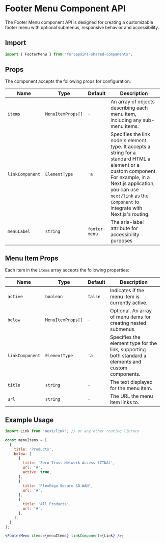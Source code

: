 # Footer Menu Component API

The Footer Menu component API is designed for creating a customizable footer menu with optional submenus, responsive behavior and accessibility.

## Import

```jsx
import { FooterMenu } from 'forcepoint-shared-components';
```

## Props

The component accepts the following props for configuration:

| Name           | Type              | Default | Description                                                                                   |
|----------------|-------------------|---------|-----------------------------------------------------------------------------------------------|
| `items`        | `MenuItemProps[]` | `-`     | An array of objects describing each menu item, including any sub-menu items.                  |
| `linkComponent`| `ElementType`     | `'a'`   | Specifies the link node's element type. It accepts a string for a standard HTML `a` element or a custom component. For example, in a Next.js application, you can use `next/link` as the `Component` to integrate with Next.js's routing.|
| `menuLabel`        | `string` | `footer-menu`     | The aria-label attribute for accessibility purposes                  |

## Menu Item Props

Each item in the `items` array accepts the following properties:

| Name           | Type              | Default | Description                                                                                   |
|----------------|-------------------|---------|-----------------------------------------------------------------------------------------------|
| `active`       | `boolean`         | `false` | Indicates if the menu item is currently active.                                               |
| `below`        | `MenuItemProps[]` | `-`     | Optional. An array of menu items for creating nested submenus.                                |
| `linkComponent`| `ElementType`     | `'a'`   | Specifies the element type for the link, supporting both standard `a` elements and custom components. |
| `title`        | `string`          | `-`     | The text displayed for the menu item.                                                         |
| `url`          | `string`          | `-`     | The URL the menu item links to.                                                               |

## Example Usage

```jsx
import Link from 'next/link'; // or any other routing library

const menuItems = [
  {
    title: 'Products',
    below: [
      {
        title: 'Zero Trust Network Access (ZTNA)',
        url: '#',
        active: true,
      },
      {
        title: 'FlexEdge Secure SD-WAN',
        url: '#',
      },
      {
        title: 'All Products',
        url: '#',
      },
    ],
  }
];

<FooterMenu items={menuItems} linkComponent={Link} />;
```